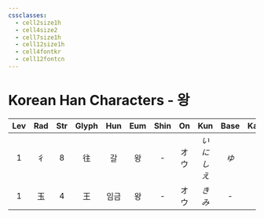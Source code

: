```yaml
---
cssclasses:
  - cell2size1h
  - cell4size2
  - cell7size1h
  - cell12size1h
  - cell4fontkr
  - cell12fontcn
---
```


# Korean Han Characters - 왕

| Lev | Rad | Str | Glyph | Hun | Eum | Shin | On  |  Kun   | Base | Kana | Simp |     Man      |  Can  | Viet  |
| :-: | :-: | :-: | :---: | :-: | :-: | :--: | :-: | :----: | :--: | :--: | :--: | :----------: | :---: | :---: |
|  1  |  彳  |  8  |   往   |  갈  |  왕  |  -   | オウ  | *いにしえ* | *ゆ*  | *く*  |  -   |     wǎng     | wong5 | vãng  |
|  1  |  玉  |  4  |   王   | 임금  |  왕  |  -   | オウ  |  *きみ*  |  -   |  -   |  -   | wáng<br>wàng | wong4 | vương |
